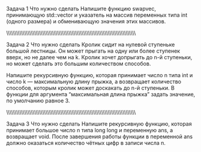 Задача 1
Что нужно сделать
Напишите функцию swapvec, принимающую std::vector<int> и указатель на массив переменных типа int (одного размера) и обменивающую значения этих массивов.

\\\\\\\\\\\\\\\\\\\\\\\\\\\\\\\\\\\\\\\\\\\\\\\\\\\\\\\\\\\\\\\\\\\\\\\\\\\\\\\\\\\\\\\\\\\\\\\\\\\\\\\\\\\\\\\\\\\\\\\\\\\\\\\\\\\\\\\\\\\\\\\\\\\\\\\\\\\\\

Задача 2 
Что нужно сделать
Кролик сидит на нулевой ступеньке большой лестницы. Он может прыгать на одну или более ступенек вверх, но не далее чем на k. Кролик хочет допрыгать до n-й ступеньки, но может сделать это большим количеством способов. 

Напишите рекурсивную функцию, которая принимает число n типа int и число k — максимальную длину прыжка, а возвращает количество способов, которым кролик может доскакать до n-й ступеньки. В функции для аргумента “максимальная длина прыжка” задать значение, по умолчанию равное 3.

\\\\\\\\\\\\\\\\\\\\\\\\\\\\\\\\\\\\\\\\\\\\\\\\\\\\\\\\\\\\\\\\\\\\\\\\\\\\\\\\\\\\\\\\\\\\\\\\\\\\\\\\\\\\\\\\\\\\\\\\\\\\\\\\\\\\\\\\\\\\\\\\\\\\\\\\\\\\\


Задача 3
Что нужно сделать
Напишите рекурсивную функцию, которая принимает большое число n типа long long и переменную ans, а возвращает void. После завершения работы функции в переменной ans должно оказаться количество чётных цифр в записи числа n. 
